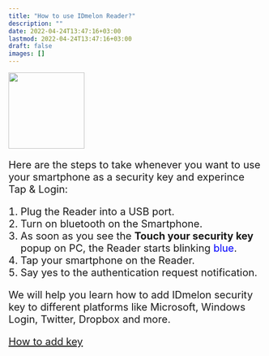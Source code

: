 ```yaml
---
title: "How to use IDmelon Reader?"
description: ""
date: 2022-04-24T13:47:16+03:00
lastmod: 2022-04-24T13:47:16+03:00
draft: false
images: []
---
```


<div class='d-block mb-5'>
<img src="/images/vendor/arts/tapnlogin.png" class='d-block m-auto mb-6' width="150">
</div>

Here are the steps to take whenever you want to use your smartphone as a security key and experince Tap & Login:

1. Plug the Reader into a USB port.
1. Turn on bluetooth on the Smartphone.
1. As soon as you see the **Touch your security key** popup on PC, the Reader starts blinking <span style="color:blue">blue</span>.
1. Tap your smartphone on the Reader.
1. Say yes to the authentication request notification.

We will help you learn how to add IDmelon security key to different platforms like Microsoft, Windows Login, Twitter, Dropbox and more.

<a role="button" class="btn btn-primary btn-lg d-block mb-3" href="https://docs.idmelon.com/pages/whichplatform/index.html">How to add key</a>

<style>@media (max-width: 480px) {.navbar, .footer { display: none; }}
h1{
    color : #4395ec;
}
p{
    font-size:20px;
}
li{
    font-size:20px;
}
</style>
